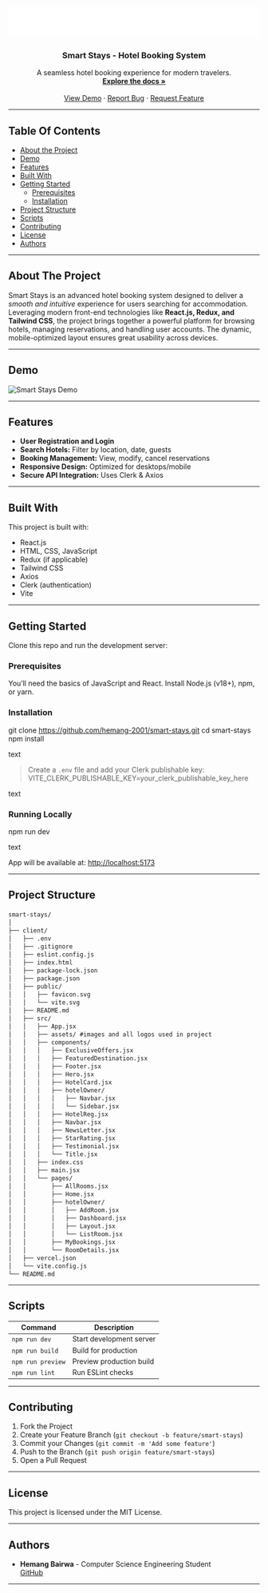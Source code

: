 

![Hotel Booking Logo](https://raw.githubusercontent.com/hemang-2001/Hotel-Booking/c95599d174c58a6b87bfe7002749329eee38294c/client/src/assets/logo.svg)  <!-- Replace with your logo URL -->

<p align="center">
  <h3 align="center">Smart Stays - Hotel Booking System</h3>

  <p align="center">
    A seamless hotel booking experience for modern travelers.<br/>
    <a href="https://github.com/hemang-2001/hotel-booking"><strong>Explore the docs »</strong></a>
    <br/>
    <br/>
    <a href="https://smart-stays.vercel.app/">View Demo</a>
    ·
    <a href="https://github.com/hemang-2001/hotel-booking/issues">Report Bug</a>
    ·
    <a href="https://github.com/hemang-2001/hotel-booking/issues">Request Feature</a>
  </p>
</p>

---

## Table Of Contents

- [About the Project](#about-the-project)
- [Demo](#demo)
- [Features](#features)
- [Built With](#built-with)
- [Getting Started](#getting-started)
  - [Prerequisites](#prerequisites)
  - [Installation](#installation)
- [Project Structure](#project-structure)
- [Scripts](#scripts)
- [Contributing](#contributing)
- [License](#license)
- [Authors](#authors)

---

## About The Project

Smart Stays is an advanced hotel booking system designed to deliver a *smooth and intuitive* experience for users searching for accommodation. Leveraging modern front-end technologies like **React.js, Redux, and Tailwind CSS**, the project brings together a powerful platform for browsing hotels, managing reservations, and handling user accounts. The dynamic, mobile-optimized layout ensures great usability across devices.

---

## Demo

![Smart Stays Demo](./client/src/assets/SmartStays-gif.gif)

---

## Features

- **User Registration and Login**  
- **Search Hotels:** Filter by location, date, guests  
- **Booking Management:** View, modify, cancel reservations  
- **Responsive Design:** Optimized for desktops/mobile  
- **Secure API Integration:** Uses Clerk & Axios

---

## Built With

This project is built with:

- React.js
- HTML, CSS, JavaScript
- Redux (if applicable)
- Tailwind CSS
- Axios
- Clerk (authentication)
- Vite

---

## Getting Started

Clone this repo and run the development server:

### Prerequisites

You’ll need the basics of JavaScript and React. Install Node.js (v18+), npm, or yarn.

### Installation

git clone https://github.com/hemang-2001/smart-stays.git
cd smart-stays
npm install

text

> Create a `.env` file and add your Clerk publishable key:
VITE_CLERK_PUBLISHABLE_KEY=your_clerk_publishable_key_here

text

### Running Locally

npm run dev

text

App will be available at: [http://localhost:5173](http://localhost:5173)

---

## Project Structure

```
smart-stays/
│
├── client/
│   ├── .env
│   ├── .gitignore
│   ├── eslint.config.js
│   ├── index.html
│   ├── package-lock.json
│   ├── package.json
│   ├── public/
│   │   ├── favicon.svg
│   │   └── vite.svg
│   ├── README.md
│   ├── src/
│   │   ├── App.jsx
│   │   ├── assets/ #images and all logos used in project
│   │   ├── components/
│   │   │   ├── ExclusiveOffers.jsx
│   │   │   ├── FeaturedDestination.jsx
│   │   │   ├── Footer.jsx
│   │   │   ├── Hero.jsx
│   │   │   ├── HotelCard.jsx
│   │   │   ├── hotelOwner/
│   │   │   │   ├── Navbar.jsx
│   │   │   │   └── Sidebar.jsx
│   │   │   ├── HotelReg.jsx
│   │   │   ├── Navbar.jsx
│   │   │   ├── NewsLetter.jsx
│   │   │   ├── StarRating.jsx
│   │   │   ├── Testimonial.jsx
│   │   │   └── Title.jsx
│   │   ├── index.css
│   │   ├── main.jsx
│   │   └── pages/
│   │       ├── AllRooms.jsx
│   │       ├── Home.jsx
│   │       ├── hotelOwner/
│   │       │   ├── AddRoom.jsx
│   │       │   ├── Dashboard.jsx
│   │       │   ├── Layout.jsx
│   │       │   └── ListRoom.jsx
│   │       ├── MyBookings.jsx
│   │       └── RoomDetails.jsx
│   ├── vercel.json
│   └── vite.config.js
└── README.md

```
---
## Scripts

| Command           | Description                |
|-------------------|----------------------------|
| `npm run dev`     | Start development server   |
| `npm run build`   | Build for production       |
| `npm run preview` | Preview production build   |
| `npm run lint`    | Run ESLint checks          |

---

## Contributing

1. Fork the Project
2. Create your Feature Branch (`git checkout -b feature/smart-stays`)
3. Commit your Changes (`git commit -m 'Add some feature'`)
4. Push to the Branch (`git push origin feature/smart-stays`)
5. Open a Pull Request

---

## License

This project is licensed under the MIT License.

---

## Authors

- **Hemang Bairwa** - Computer Science Engineering Student  
  [GitHub](https://github.com/hemang-2001)


---
